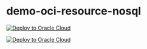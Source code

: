 # demo-oci-resource-nosql

[![Deploy to Oracle Cloud](https://oci-resourcemanager-plugin.plugins.oci.oraclecloud.com/latest/deploy-to-oracle-cloud.svg)](https://cloud.oracle.com/resourcemanager/stacks/create?zipUrl=https://github.com/dario-vega/demo-oci-resource-nosql/releases/latest/download/stack.zip)

[![Deploy to Oracle Cloud](https://oci-resourcemanager-plugin.plugins.oci.oraclecloud.com/latest/deploy-to-oracle-cloud.svg)](https://cloud.oracle.com/resourcemanager/stacks/create?zipUrl=https://github.com/dario-vega/demo-oci-resource-nosql/archive/refs/heads/main.zip)


